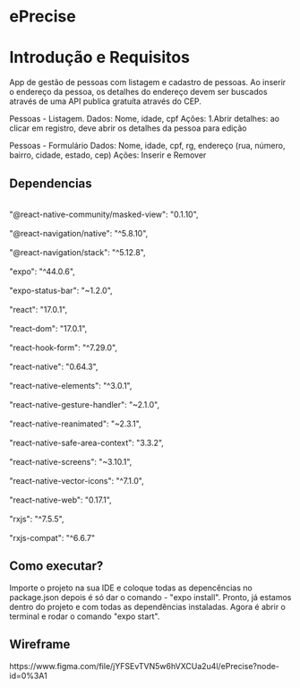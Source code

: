 # ePrecise

<h1>Introdução e Requisitos</h1>

App de gestão de pessoas com listagem e cadastro de pessoas. Ao inserir o endereço da pessoa, 
os detalhes do endereço devem ser buscados através de uma API publica gratuíta através do CEP.

Pessoas - Listagem.
    Dados: Nome, idade, cpf
    Ações: 1.Abrir detalhes: ao clicar em registro, deve abrir os detalhes da pessoa para edição


Pessoas - Formulário
    Dados: Nome, idade, cpf, rg, endereço (rua, número, bairro, cidade, estado, cep)
    Ações: Inserir e Remover
    
<h2>Dependencias</h2>

 <br> "@react-native-community/masked-view": "0.1.10",</br>
   <br>  "@react-navigation/native": "^5.8.10",</br>
   <br>  "@react-navigation/stack": "^5.12.8",</br>
    <br> "expo": "^44.0.6",</br>
    <br> "expo-status-bar": "~1.2.0",</br>
    <br> "react": "17.0.1",</br>
   <br>  "react-dom": "17.0.1",</br>
    <br> "react-hook-form": "^7.29.0",</br>
   <br>  "react-native": "0.64.3",</br>
   <br>  "react-native-elements": "^3.0.1",</br>
    <br> "react-native-gesture-handler": "~2.1.0",</br>
   <br>  "react-native-reanimated": "~2.3.1",</br>
    <br> "react-native-safe-area-context": "3.3.2",</br>
   <br>  "react-native-screens": "~3.10.1",</br>
   <br>  "react-native-vector-icons": "^7.1.0",</br>
   <br>  "react-native-web": "0.17.1",</br>
   <br>  "rxjs": "^7.5.5",</br>
   <br>  "rxjs-compat": "^6.6.7"</br>

<h2>Como executar?</h2> 

  Importe o projeto na sua IDE e coloque todas as depencências no package.json depois é só dar o comando - "expo install". 
  Pronto, já estamos dentro do projeto e com todas as dependências instaladas. Agora é abrir o terminal e rodar o comando
  "expo start". 
  
  <h2>Wireframe</h2>
  https://www.figma.com/file/jYFSEvTVN5w6hVXCUa2u4l/ePrecise?node-id=0%3A1

